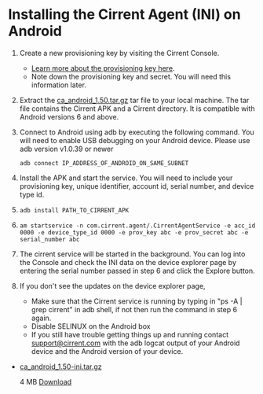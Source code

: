 ﻿# Installing the Cirrent Agent (INI) on Android

1.  Create a new provisioning key by visiting the Cirrent Console.
    -   [Learn more about the provisioning key here](starting-ca-using-temporary-credentials).
    -   Note down the provisioning key and secret. You will need this information later.
2.  Extract the  [ca_android_1.50.tar.gz](../files/ca_android_1.50-ini.tar.gz) tar file to your local machine. The tar file contains the Cirrent APK and a Cirrent directory. It is compatible with Android versions 6 and above.
3.  Connect to Android using adb by executing the following command. You will need to enable USB debugging on your Android device. Please use adb version v1.0.39 or newer  
    ```
    adb connect IP_ADDRESS_OF_ANDROID_ON_SAME_SUBNET
    ```
4.  Install the APK and start the service. You will need to include your provisioning key, unique identifier, account id, serial number, and device type id.
5.  ``` adb install PATH_TO_CIRRENT_APK ```
    
6. ``` am startservice -n com.cirrent.agent/.CirrentAgentService -e acc_id 0000 -e device_type_id 0000 -e prov_key abc -e prov_secret abc -e serial_number abc ```
    
7.  The cirrent service will be started in the background. You can log into the Console and check the INI data on the device explorer page by entering the serial number passed in step 6 and click the Explore button.
8.  If you don't see the updates on the device explorer page,
    -   Make sure that the Cirrent service is running by typing in "ps -A | grep cirrent" in adb shell, if not then run the command in step 6 again.
    -   Disable SELINUX on the Android box
    -   If you still have trouble getting things up and running contact [support@cirrent.com](mailto:support@cirrent.com) with the adb logcat output of your Android device and the Android version of your device.

-   [ca_android_1.50-ini.tar.gz](../files/ca_android_1.50-ini.tar.gz)
    
    4 MB  [Download](../files/ca_android_1.50-ini.tar.gz)
